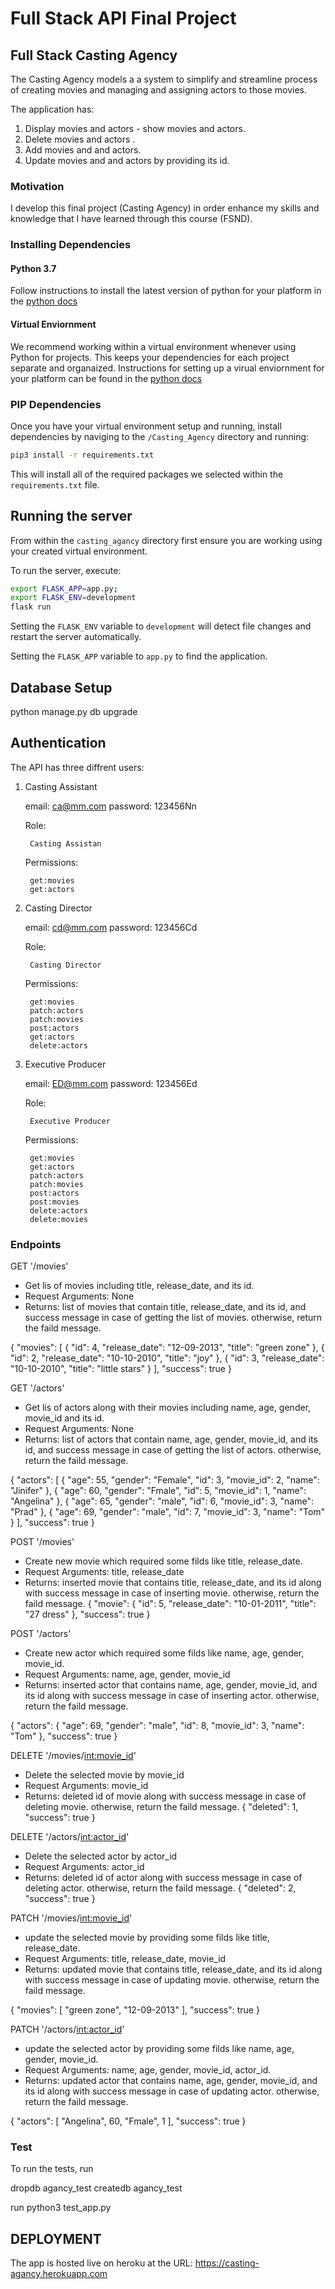 # Full Stack API Final Project

## Full Stack Casting Agency

The Casting Agency models a a system to simplify and streamline process of creating movies and managing and assigning actors to those movies. 

The application has:

1) Display movies and actors - show movies and actors. 
2) Delete movies and actors .
3) Add movies and and actors.
4) Update movies and and actors by providing its id.

### Motivation
I develop this final project (Casting Agency) in order enhance my skills and knowledge that I have learned through this course (FSND).

### Installing Dependencies

#### Python 3.7

Follow instructions to install the latest version of python for your platform in the [python docs](https://docs.python.org/3/using/unix.html#getting-and-installing-the-latest-version-of-python)

#### Virtual Enviornment

We recommend working within a virtual environment whenever using Python for projects. This keeps your dependencies for each project separate and organaized. Instructions for setting up a virual enviornment for your platform can be found in the [python docs](https://packaging.python.org/guides/installing-using-pip-and-virtual-environments/)


### PIP Dependencies

Once you have your virtual environment setup and running, install dependencies by naviging to the `/Casting_Agency` directory and running:

```bash
pip3 install -r requirements.txt
```

This will install all of the required packages we selected within the `requirements.txt` file.

## Running the server

From within the `casting_agancy` directory first ensure you are working using your created virtual environment.

To run the server, execute:

```bash
export FLASK_APP=app.py;
export FLASK_ENV=development
flask run
```

Setting the `FLASK_ENV` variable to `development` will detect file changes and restart the server automatically.

Setting the `FLASK_APP` variable to `app.py` to find the application. 

## Database Setup

python manage.py db upgrade

## Authentication

The API has three diffrent users:

1) Casting Assistant

    email: ca@mm.com
    password: 123456Nn
    
    Role: 

        Casting Assistan

    Permissions:

        get:movies
        get:actors

2) Casting Director

    email: cd@mm.com
    password: 123456Cd

    Role: 

        Casting Director

    Permissions:

        get:movies
        patch:actors
        patch:movies
        post:actors
        get:actors
        delete:actors
3) Executive Producer

    email: ED@mm.com
    password: 123456Ed

    Role: 

        Executive Producer

    Permissions:

        get:movies
        get:actors
        patch:actors
        patch:movies
        post:actors
        post:movies
        delete:actors
        delete:movies


### Endpoints

GET '/movies'
- Get lis of movies including title, release_date, and its id.
- Request Arguments: None
- Returns: list of movies that contain title, release_date, and its id, and success message in case of getting the list of movies. otherwise, return the faild message. 

{
    "movies": [
        {
            "id": 4,
            "release_date": "12-09-2013",
            "title": "green zone"
        },
        {
            "id": 2,
            "release_date": "10-10-2010",
            "title": "joy"
        },
        {
            "id": 3,
            "release_date": "10-10-2010",
            "title": "little stars"
        }
    ],
    "success": true
}

GET '/actors'
- Get lis of actors along with their movies including name, age, gender, movie_id and its id.
- Request Arguments: None
- Returns: list of actors that contain name, age, gender, movie_id, and its id, and success message in case of getting the list of actors. otherwise, return the faild message. 

{
    "actors": [
        {
            "age": 55,
            "gender": "Female",
            "id": 3,
            "movie_id": 2,
            "name": "Jinifer"
        },
        {
            "age": 60,
            "gender": "Fmale",
            "id": 5,
            "movie_id": 1,
            "name": "Angelina"
        },
        {
            "age": 65,
            "gender": "male",
            "id": 6,
            "movie_id": 3,
            "name": "Prad"
        },
        {
            "age": 69,
            "gender": "male",
            "id": 7,
            "movie_id": 3,
            "name": "Tom"
        }
    ],
    "success": true
}

POST '/movies'
- Create new movie which required some filds like title, release_date.  
- Request Arguments: title, release_date
- Returns: inserted movie that contains title, release_date, and its id along with success message in case of inserting movie. otherwise, return the faild message.
{
    "movie": {
        "id": 5,
        "release_date": "10-01-2011",
        "title": "27 dress"
    },
    "success": true
}


POST '/actors'
- Create new actor which required some filds like name, age, gender, movie_id.  
- Request Arguments: name, age, gender, movie_id
- Returns: inserted actor that contains name, age, gender, movie_id, and its id along with success message in case of inserting actor. otherwise, return the faild message.

{
    "actors": {
        "age": 69,
        "gender": "male",
        "id": 8,
        "movie_id": 3,
        "name": "Tom"
    },
    "success": true
}


DELETE '/movies/<int:movie_id>'
- Delete the selected movie by movie_id
- Request Arguments: movie_id
- Returns: deleted id of movie along with success message in case of deleting movie. otherwise, return the faild message. 
{
    "deleted": 1,
    "success": true
}

DELETE '/actors/<int:actor_id>'
- Delete the selected actor by actor_id
- Request Arguments: actor_id
- Returns: deleted id of actor along with success message in case of deleting actor. otherwise, return the faild message. 
{
    "deleted": 2,
    "success": true
}

PATCH '/movies/<int:movie_id>'
- update the selected movie by providing some filds like title, release_date.  
- Request Arguments: title, release_date, movie_id
- Returns: updated movie that contains title, release_date, and its id along with success message in case of updating movie. otherwise, return the faild message.

{
    "movies": [
        "green zone",
        "12-09-2013"
    ],
    "success": true
}

PATCH '/actors/<int:actor_id>'
- update the selected actor by providing some filds like name, age, gender, movie_id. 
- Request Arguments: name, age, gender, movie_id, actor_id.
- Returns: updated actor that contains name, age, gender, movie_id, and its id along with success message in case of updating actor. otherwise, return the faild message.

{
    "actors": [
        "Angelina",
        60,
        "Fmale",
        1
    ],
    "success": true
}


### Test

To run the tests, run

dropdb agancy_test
createdb agancy_test

run python3 test_app.py


## DEPLOYMENT

The app is hosted live on heroku at the URL: 
https://casting-agancy.herokuapp.com